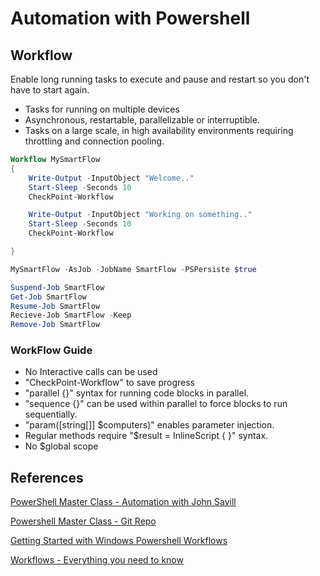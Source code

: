 # Automation with Powershell

## Workflow
Enable long running tasks to execute and pause and restart so you don't have to start again.

* Tasks for running on multiple devices
* Asynchronous, restartable, parallelizable or interruptible.
* Tasks on a large scale, in high availability environments requiring throttling and connection pooling.

```powershell
Workflow MySmartFlow
{
    Write-Output -InputObject "Welcome.."
    Start-Sleep -Seconds 10
    CheckPoint-Workflow

    Write-Output -InputObject "Working on something.."
    Start-Sleep -Seconds 10
    CheckPoint-Workflow

}

MySmartFlow -AsJob -JobName SmartFlow -PSPersiste $true

Suspend-Job SmartFlow
Get-Job SmartFlow
Resume-Job SmartFlow
Recieve-Job SmartFlow -Keep
Remove-Job SmartFlow
```

### WorkFlow Guide

* No Interactive calls can be used
* "CheckPoint-Workflow" to save progress
* "parallel {}" syntax for running code blocks in parallel.
* "sequence {}" can be used within parallel to force blocks to run sequentially.
* "param([string[]] $computers)" enables parameter injection.
* Regular methods require "$result = InlineScript { }" syntax.
* No $global scope

## References

[PowerShell Master Class - Automation with John Savill](https://www.youtube.com/watch?v=n2dlNA3Z-mc)

[Powershell Master Class - Git Repo](https://github.com/johnthebrit/PowerShellMC)

[Getting Started with Windows Powershell Workflows](https://docs.microsoft.com/en-us/previous-versions/windows/it-pro/windows-server-2012-R2-and-2012/jj134242(v=ws.11)?redirectedfrom=MSDN)

[Workflows - Everything you need to know](http://powershelldistrict.com/powershell-workflows/)
